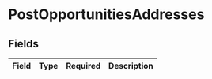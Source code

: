 # PostOpportunitiesAddresses


## Fields

| Field       | Type        | Required    | Description |
| ----------- | ----------- | ----------- | ----------- |